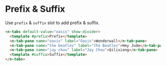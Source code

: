 # Prefix & Suffix

Use `prefix` & `suffix` slot to add prefix & suffix.

```html
<n-tabs default-value="oasis" show-divider>
  <template #prefix>Prefix</template>
  <n-tab-pane name="oasis" label="Oasis">Wonderwall</n-tab-pane>
  <n-tab-pane name="the beatles" label="the Beatles">Hey Jude</n-tab-pane>
  <n-tab-pane name="jay chou" label="Jay Chou">Qilixiang</n-tab-pane>
  <template #suffix>Suffix</template>
</n-tabs>
```
